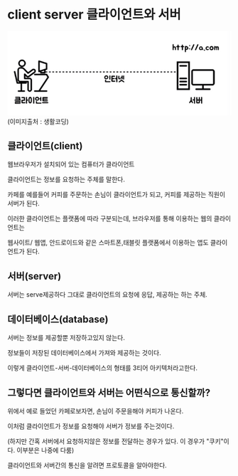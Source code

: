 # client server 클라이언트와 서버
![Alt text](../IMG/client.jpg)
(이미지출처 : 생활코딩)


## 클라이언트(client) 

웹브라우저가 설치되어 있는 컴퓨터가 클라이언트

클라이언트는 정보를 요청하는 주체를 말한다. 

카페를 예를들어 커피를 주문하는 손님이 클라이언트가 되고, 커피를 제공하는 직원이 서버가 된다.

이러한 클라이언트는 플랫폼에 따라 구분되는데, 브라우저를 통해 이용하는 웹의 클라이언트는

웹사이트/ 웹앱, 안드로이드와 같은 스마트폰,태블릿 플랫폼에서 이용하는 앱도 클라이언트가 된다.

## 서버(server)

서버는 serve제공하다 그대로 클라이언트의 요청에 응답, 제공하는 하는 주체.

## 데이터베이스(database)
서버는 정보를 제공할뿐 저장하고있지 않는다.

정보들이 저장된 데이터베이스에서 가져와 제공하는 것이다.

이렇게 클라이언트-서버-데이터베이스의 형태를 3티어 아키텍처라고한다.

## 그렇다면 클라이언트와 서버는 어떤식으로 통신할까? 

위에서 예로 들었던 카페로보자면, 손님이 주문을해야 커피가 나온다.

이처럼 클라이언트가 정보를 요청해야 서버가 정보를 주는것이다.

(하지만 간혹 서버에서 요청하지않은 정보를 전달하는 경우가 있다. 이 경우가 "쿠키"이다. 이부분은 나중에 다룸)

클라이언트와 서버간의 통신을 알려면 프로토콜을 알아야한다.